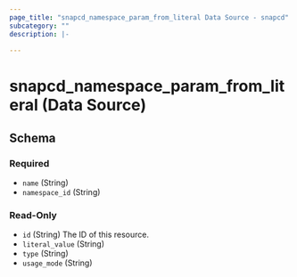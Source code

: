 ```yaml
---
page_title: "snapcd_namespace_param_from_literal Data Source - snapcd"
subcategory: ""
description: |-
  
---
```


# snapcd_namespace_param_from_literal (Data Source)






<!-- schema generated by tfplugindocs -->
## Schema

### Required

- `name` (String)
- `namespace_id` (String)

### Read-Only

- `id` (String) The ID of this resource.
- `literal_value` (String)
- `type` (String)
- `usage_mode` (String)
